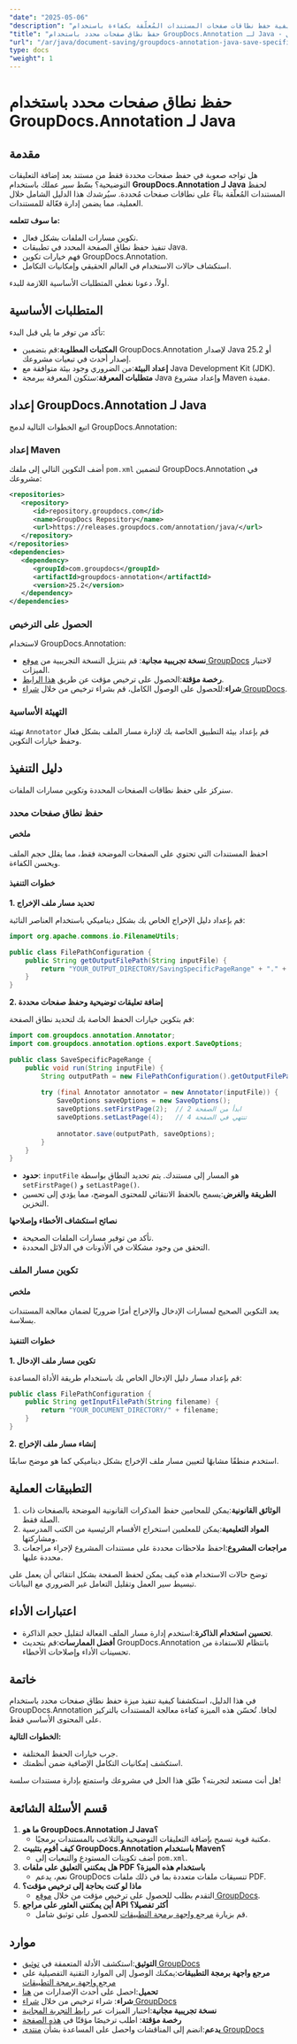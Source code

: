 ```yaml
---
"date": "2025-05-06"
"description": "تعلّم كيفية حفظ نطاقات صفحات المستندات المُعلّقة بكفاءة باستخدام GroupDocs.Annotation لجافا. يغطي هذا البرنامج التعليمي الإعداد والتنفيذ والتطبيقات العملية."
"title": "حفظ نطاق صفحات محدد باستخدام GroupDocs.Annotation لـ Java - دليل كامل"
"url": "/ar/java/document-saving/groupdocs-annotation-java-save-specific-page-range/"
type: docs
"weight": 1
---
```


# حفظ نطاق صفحات محدد باستخدام GroupDocs.Annotation لـ Java

## مقدمة

هل تواجه صعوبة في حفظ صفحات محددة فقط من مستند بعد إضافة التعليقات التوضيحية؟ بسّط سير عملك باستخدام **GroupDocs.Annotation لـ Java** لحفظ المستندات المُعلّقة بناءً على نطاقات صفحات مُحددة. سيُرشدك هذا الدليل الشامل خلال العملية، مما يضمن إدارة فعّالة للمستندات.

**ما سوف تتعلمه:**
- تكوين مسارات الملفات بشكل فعال.
- تنفيذ حفظ نطاق الصفحة المحدد في تطبيقات Java.
- فهم خيارات تكوين GroupDocs.Annotation.
- استكشاف حالات الاستخدام في العالم الحقيقي وإمكانيات التكامل.

أولاً، دعونا نغطي المتطلبات الأساسية اللازمة للبدء.

## المتطلبات الأساسية

تأكد من توفر ما يلي قبل البدء:

- **المكتبات المطلوبة**:قم بتضمين GroupDocs.Annotation لإصدار Java 25.2 أو إصدار أحدث في تبعيات مشروعك.
- **إعداد البيئة**:من الضروري وجود بيئة متوافقة مع Java Development Kit (JDK).
- **متطلبات المعرفة**:ستكون المعرفة ببرمجة Java وإعداد مشروع Maven مفيدة.

## إعداد GroupDocs.Annotation لـ Java

اتبع الخطوات التالية لدمج GroupDocs.Annotation:

### إعداد Maven

أضف التكوين التالي إلى ملفك `pom.xml` لتضمين GroupDocs.Annotation في مشروعك:

```xml
<repositories>
   <repository>
      <id>repository.groupdocs.com</id>
      <name>GroupDocs Repository</name>
      <url>https://releases.groupdocs.com/annotation/java/</url>
   </repository>
</repositories>
<dependencies>
   <dependency>
      <groupId>com.groupdocs</groupId>
      <artifactId>groupdocs-annotation</artifactId>
      <version>25.2</version>
   </dependency>
</dependencies>
```

### الحصول على الترخيص

لاستخدام GroupDocs.Annotation:
- **نسخة تجريبية مجانية**: قم بتنزيل النسخة التجريبية من [موقع GroupDocs](https://releases.groupdocs.com/annotation/java/) لاختبار الميزات.
- **رخصة مؤقتة**:الحصول على ترخيص مؤقت عن طريق [هذا الرابط](https://purchase.groupdocs.com/temporary-license/).
- **شراء**:للحصول على الوصول الكامل، قم بشراء ترخيص من خلال [شراء GroupDocs](https://purchase.groupdocs.com/buy).

### التهيئة الأساسية

تهيئة `Annotator` قم بإعداد بيئة التطبيق الخاصة بك لإدارة مسار الملف بشكل فعال وحفظ خيارات التكوين.

## دليل التنفيذ

سنركز على حفظ نطاقات الصفحات المحددة وتكوين مسارات الملفات.

### حفظ نطاق صفحات محدد

#### ملخص
احفظ المستندات التي تحتوي على الصفحات الموضحة فقط، مما يقلل حجم الملف ويحسن الكفاءة. 

#### خطوات التنفيذ

**1. تحديد مسار ملف الإخراج**

قم بإعداد دليل الإخراج الخاص بك بشكل ديناميكي باستخدام العناصر النائبة:

```java
import org.apache.commons.io.FilenameUtils;

public class FilePathConfiguration {
    public String getOutputFilePath(String inputFile) {
        return "YOUR_OUTPUT_DIRECTORY/SavingSpecificPageRange" + "." + FilenameUtils.getExtension(inputFile);
    }
}
```

**2. إضافة تعليقات توضيحية وحفظ صفحات محددة**

قم بتكوين خيارات الحفظ الخاصة بك لتحديد نطاق الصفحة:

```java
import com.groupdocs.annotation.Annotator;
import com.groupdocs.annotation.options.export.SaveOptions;

public class SaveSpecificPageRange {
    public void run(String inputFile) {
        String outputPath = new FilePathConfiguration().getOutputFilePath(inputFile);
        
        try (final Annotator annotator = new Annotator(inputFile)) {
            SaveOptions saveOptions = new SaveOptions();
            saveOptions.setFirstPage(2);  // ابدأ من الصفحة 2
            saveOptions.setLastPage(4);   // تنتهي في الصفحة 4
            
            annotator.save(outputPath, saveOptions);
        }
    }
}
```

- **حدود**: `inputFile` هو المسار إلى مستندك. يتم تحديد النطاق بواسطة `setFirstPage()` و `setLastPage()`.
- **الطريقة والغرض**:يسمح بالحفظ الانتقائي للمحتوى الموضح، مما يؤدي إلى تحسين التخزين.

**نصائح استكشاف الأخطاء وإصلاحها**
- تأكد من توفير مسارات الملفات الصحيحة.
- التحقق من وجود مشكلات في الأذونات في الدلائل المحددة.

### تكوين مسار الملف

#### ملخص
يعد التكوين الصحيح لمسارات الإدخال والإخراج أمرًا ضروريًا لضمان معالجة المستندات بسلاسة.

#### خطوات التنفيذ

**1. تكوين مسار ملف الإدخال**

قم بإعداد مسار دليل الإدخال الخاص بك باستخدام طريقة الأداة المساعدة:

```java
public class FilePathConfiguration {
    public String getInputFilePath(String filename) {
        return "YOUR_DOCUMENT_DIRECTORY/" + filename;
    }
}
```

**2. إنشاء مسار ملف الإخراج**

استخدم منطقًا مشابهًا لتعيين مسار ملف الإخراج بشكل ديناميكي كما هو موضح سابقًا.

## التطبيقات العملية

1. **الوثائق القانونية**:يمكن للمحامين حفظ المذكرات القانونية الموضحة بالصفحات ذات الصلة فقط.
2. **المواد التعليمية**:يمكن للمعلمين استخراج الأقسام الرئيسية من الكتب المدرسية ومشاركتها.
3. **مراجعات المشروع**:احفظ ملاحظات محددة على مستندات المشروع لإجراء مراجعات محددة عليها.

توضح حالات الاستخدام هذه كيف يمكن لحفظ الصفحة بشكل انتقائي أن يعمل على تبسيط سير العمل وتقليل التعامل غير الضروري مع البيانات.

## اعتبارات الأداء

- **تحسين استخدام الذاكرة**:استخدم إدارة مسار الملف الفعالة لتقليل حجم الذاكرة.
- **أفضل الممارسات**:قم بتحديث GroupDocs.Annotation بانتظام للاستفادة من تحسينات الأداء وإصلاحات الأخطاء.

## خاتمة

في هذا الدليل، استكشفنا كيفية تنفيذ ميزة حفظ نطاق صفحات محدد باستخدام GroupDocs.Annotation لجافا. تُحسّن هذه الميزة كفاءة معالجة المستندات بالتركيز على المحتوى الأساسي فقط. 

**الخطوات التالية:**
- جرب خيارات الحفظ المختلفة.
- استكشف إمكانيات التكامل الإضافية ضمن أنظمتك.

هل أنت مستعد لتجربته؟ طبّق هذا الحل في مشروعك واستمتع بإدارة مستندات سلسة!

## قسم الأسئلة الشائعة

1. **ما هو GroupDocs.Annotation لـ Java؟**
   - مكتبة قوية تسمح بإضافة التعليقات التوضيحية والتلاعب بالمستندات برمجيًا.
2. **كيف أقوم بتثبيت GroupDocs.Annotation باستخدام Maven؟**
   - أضف تكوينات المستودع والتبعيات إلى `pom.xml`.
3. **هل يمكنني التعليق على ملفات PDF باستخدام هذه الميزة؟**
   - نعم، يدعم GroupDocs تنسيقات ملفات متعددة بما في ذلك ملفات PDF.
4. **ماذا لو كنت بحاجة إلى ترخيص مؤقت؟**
   - التقدم بطلب للحصول على ترخيص مؤقت من خلال [موقع GroupDocs](https://purchase.groupdocs.com/temporary-license/).
5. **أين يمكنني العثور على مراجع API أكثر تفصيلا؟**
   - قم بزيارة [مرجع واجهة برمجة التطبيقات](https://reference.groupdocs.com/annotation/java/) للحصول على توثيق شامل.

## موارد

- **التوثيق**:استكشف الأدلة المتعمقة في [توثيق GroupDocs](https://docs.groupdocs.com/annotation/java/)
- **مرجع واجهة برمجة التطبيقات**:يمكنك الوصول إلى الموارد التقنية التفصيلية على [مرجع واجهة برمجة التطبيقات](https://reference.groupdocs.com/annotation/java/)
- **تحميل**:احصل على أحدث الإصدارات من [هنا](https://releases.groupdocs.com/annotation/java/)
- **شراء**: شراء ترخيص من خلال [شراء GroupDocs](https://purchase.groupdocs.com/buy)
- **نسخة تجريبية مجانية**:اختبار الميزات عبر [رابط التجربة المجانية](https://releases.groupdocs.com/annotation/java/)
- **رخصة مؤقتة**: اطلب ترخيصًا مؤقتًا في [هذه الصفحة](https://purchase.groupdocs.com/temporary-license/)
- **يدعم**:انضم إلى المناقشات واحصل على المساعدة بشأن [منتدى GroupDocs](https://forum.groupdocs.com/c/annotation/)